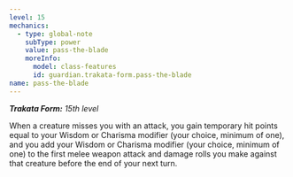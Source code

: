 ```yaml
---
level: 15
mechanics:
  - type: global-note
    subType: power
    value: pass-the-blade
    moreInfo:
      model: class-features
      id: guardian.trakata-form.pass-the-blade
name: pass-the-blade
---
```

_**Trakata Form:** 15th level_
When a creature misses you with an attack, you gain temporary hit points equal to your Wisdom or Charisma modifier (your choice, minimum of one), and you add your Wisdom or Charisma modifier (your choice, minimum of one) to the first melee weapon attack and damage rolls you make against that creature before the end of your next turn. 